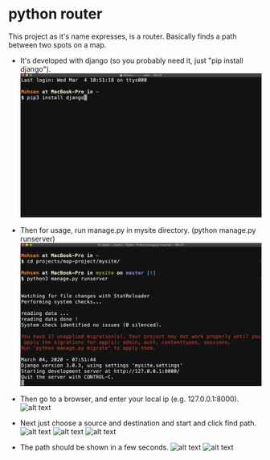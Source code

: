 # python router
This project as it's name expresses, is a router. Basically finds a path
between two spots on a map.



- It's developed with django (so you probably need it, just "pip install django").
![alt text](https://raw.githubusercontent.com/mohsenbeygi/map-project/master/tutorial/1a.png)



- Then for usage, run manage.py in mysite directory. (python manage.py runserver)
![alt text](https://raw.githubusercontent.com/mohsenbeygi/map-project/master/tutorial/2a.png)



- Then go to a browser, and enter your local ip (e.g. 127.0.0.1:8000).
![alt text](https://raw.githubusercontent.com/mohsenbeygi/map-project/master/tutorial/1b.png)



- Next just choose a source and destination and start and click find path.
![alt text](https://raw.githubusercontent.com/mohsenbeygi/map-project/master/tutorial/2b.png)
![alt text](https://raw.githubusercontent.com/mohsenbeygi/map-project/master/tutorial/3b.png)
![alt text](https://raw.githubusercontent.com/mohsenbeygi/map-project/master/tutorial/4b.png)



- The path should be shown in a few seconds.
![alt text](https://raw.githubusercontent.com/mohsenbeygi/map-project/master/tutorial/5b.png)
![alt text](https://raw.githubusercontent.com/mohsenbeygi/map-project/master/tutorial/6b.png)
